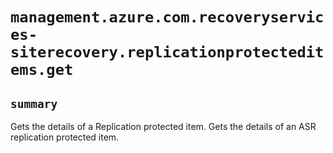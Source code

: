 # `management.azure.com.recoveryservices-siterecovery.replicationprotecteditems.get`

## `summary`
Gets the details of a Replication protected item. Gets the details of an ASR replication protected item.


